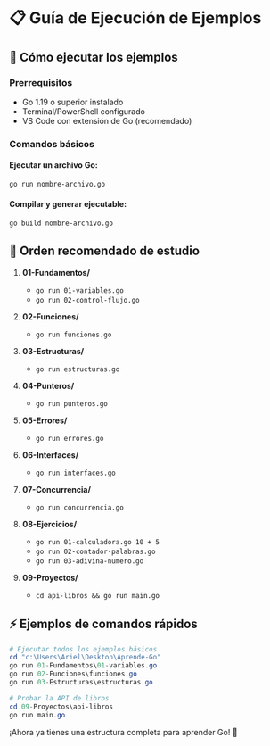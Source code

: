 # 📋 Guía de Ejecución de Ejemplos

## 🚀 Cómo ejecutar los ejemplos

### Prerrequisitos
- Go 1.19 o superior instalado
- Terminal/PowerShell configurado
- VS Code con extensión de Go (recomendado)

### Comandos básicos

#### Ejecutar un archivo Go:
```bash
go run nombre-archivo.go
```

#### Compilar y generar ejecutable:
```bash
go build nombre-archivo.go
```

## 📂 Orden recomendado de estudio

1. **01-Fundamentos/**
   - `go run 01-variables.go`
   - `go run 02-control-flujo.go`

2. **02-Funciones/**
   - `go run funciones.go`

3. **03-Estructuras/**
   - `go run estructuras.go`

4. **04-Punteros/**
   - `go run punteros.go`

5. **05-Errores/**
   - `go run errores.go`

6. **06-Interfaces/**
   - `go run interfaces.go`

7. **07-Concurrencia/**
   - `go run concurrencia.go`

8. **08-Ejercicios/**
   - `go run 01-calculadora.go 10 + 5`
   - `go run 02-contador-palabras.go`
   - `go run 03-adivina-numero.go`

9. **09-Proyectos/**
   - `cd api-libros && go run main.go`

## ⚡ Ejemplos de comandos rápidos

```powershell
# Ejecutar todos los ejemplos básicos
cd "c:\Users\Ariel\Desktop\Aprende-Go"
go run 01-Fundamentos\01-variables.go
go run 02-Funciones\funciones.go
go run 03-Estructuras\estructuras.go

# Probar la API de libros
cd 09-Proyectos\api-libros
go run main.go
```

¡Ahora ya tienes una estructura completa para aprender Go! 🎉
